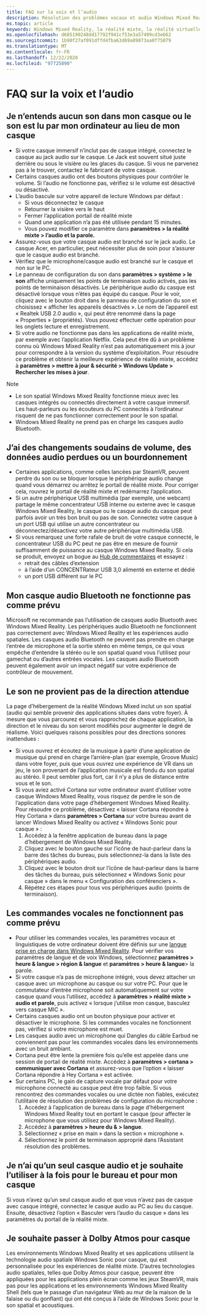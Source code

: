 ```yaml
---
title: FAQ sur la voix et l’audio
description: Résolution des problèmes vocaux et audio Windows Mixed Reality qui va au-delà de notre documentation de support technique standard.
ms.topic: article
keywords: Windows Mixed Reality, la réalité mixte, la réalité virtuelle, VR, MR, dépannage, erreurs, aide, support, problèmes audio, problèmes vocaux
ms.openlocfilehash: d685190248dd17792f941cf53e3a57499cd3e662
ms.sourcegitcommit: 1b90f27af091dffd4fba63d69a89873aa0f75079
ms.translationtype: MT
ms.contentlocale: fr-FR
ms.lasthandoff: 12/22/2020
ms.locfileid: "97725890"
---
```

# <a name="speech-and-audio-faqs"></a>FAQ sur la voix et l’audio

## <a name="i-cant-hear-any-sound-in-my-headset-or-sound-is-playing-through-my-computer-instead-of-my-headset"></a>Je n’entends aucun son dans mon casque ou le son est lu par mon ordinateur au lieu de mon casque

* Si votre casque immersif n’inclut pas de casque intégré, connectez le casque au jack audio sur le casque. Le Jack est souvent situé juste derrière ou sous le visière ou les glaces du casque. Si vous ne parvenez pas à le trouver, contactez le fabricant de votre casque.
* Certains casques audio ont des boutons physiques pour contrôler le volume. Si l’audio ne fonctionne pas, vérifiez si le volume est désactivé ou désactivé.
* L’audio bascule sur votre appareil de lecture Windows par défaut : 
    * Si vous déconnectez le casque
    * Retourner la visière vers le haut
    * Fermer l’application portail de réalité mixte
    * Quand une application n’a pas été utilisée pendant 15 minutes. 
    * Vous pouvez modifier ce paramètre dans **paramètres > la réalité mixte > l’audio et la parole.**
* Assurez-vous que votre casque audio est branché sur le jack audio. Le casque Acer, en particulier, peut nécessiter plus de soin pour s’assurer que le casque audio est branché.
* Vérifiez que le microphone/casque audio est branché sur le casque et non sur le PC.
* Le panneau de configuration du son dans **paramètres > système > le son** affiche uniquement les points de terminaison audio activés, pas les points de terminaison désactivés. Le périphérique audio du casque est désactivé lorsque vous n’êtes pas équipé du casque. Pour le voir, cliquez avec le bouton droit dans le panneau de configuration du son et choisissez « afficher les appareils désactivés ». Le nom de l’appareil est « Realtek USB 2.0 audio », qui peut être renommé dans la page « Properties » (propriétés). Vous pouvez effectuer cette opération pour les onglets lecture et enregistrement.
* Si votre audio ne fonctionne pas dans les applications de réalité mixte, par exemple avec l’application Netflix. Cela peut être dû à un problème connu où Windows Mixed Reality n’est pas automatiquement mis à jour pour correspondre à la version du système d’exploitation. Pour résoudre ce problème et obtenir la meilleure expérience de réalité mixte, accédez à **paramètres > mettre à jour & sécurité > Windows Update > Rechercher les mises à jour**.

> [!NOTE]
> * Le son spatial Windows Mixed Reality fonctionne mieux avec les casques intégrés ou connectés directement à votre casque immersif. Les haut-parleurs ou les écouteurs du PC connectés à l’ordinateur risquent de ne pas fonctionner correctement pour le son spatial.
> * Windows Mixed Reality ne prend pas en charge les casques audio Bluetooth.

## <a name="im-experiencing-sudden-volume-changes-lost-audio-or-buzzing"></a>J’ai des changements soudains de volume, des données audio perdues ou un bourdonnement

* Certaines applications, comme celles lancées par SteamVR, peuvent perdre du son ou se bloquer lorsque le périphérique audio change quand vous démarrez ou arrêtez le portail de réalité mixte. Pour corriger cela, rouvrez le portail de réalité mixte et redémarrez l’application.
* Si un autre périphérique USB multimédia (par exemple, une webcam) partage le même concentrateur USB interne ou externe avec le casque Windows Mixed Reality, le casque ou le casque audio du casque peut parfois avoir un très bon bruit ou pas de son. Connectez votre casque à un port USB qui utilise un autre concentrateur ou déconnectez/désactivez votre autre périphérique multimédia USB.
* Si vous remarquez une forte rafale de bruit de votre casque connecté, le concentrateur USB du PC peut ne pas être en mesure de fournir suffisamment de puissance au casque Windows Mixed Reality. Si cela se produit, envoyez un bogue au [Hub de commentaires](https://docs.microsoft.com/hololens/hololens-feedback) et essayez :
    * retrait des câbles d’extension
    * à l’aide d’un CONCENTRateur USB 3,0 alimenté en externe et dédié
    * un port USB différent sur le PC

## <a name="my-bluetooth-audio-headset-isnt-working-as-expected"></a>Mon casque audio Bluetooth ne fonctionne pas comme prévu

Microsoft ne recommande pas l’utilisation de casques audio Bluetooth avec Windows Mixed Reality. Les périphériques audio Bluetooth ne fonctionnent pas correctement avec Windows Mixed Reality et les expériences audio spatiales. Les casques audio Bluetooth ne peuvent pas prendre en charge l’entrée de microphone et la sortie stéréo en même temps, ce qui vous empêche d’entendre la stéréo ou le son spatial quand vous l’utilisez pour gamechat ou d’autres entrées vocales. Les casques audio Bluetooth peuvent également avoir un impact négatif sur votre expérience de contrôleur de mouvement.

## <a name="sound-isnt-coming-from-expected-directions"></a>Le son ne provient pas de la direction attendue

La page d’hébergement de la réalité Windows Mixed inclut un son spatial (audio qui semble provenir des applications situées dans votre foyer). À mesure que vous parcourez et vous rapprochez de chaque application, la direction et le niveau du son seront modifiés pour augmenter le degré de réalisme. Voici quelques raisons possibles pour des directions sonores inattendues :

* Si vous ouvrez et écoutez de la musique à partir d’une application de musique qui prend en charge l’arrière-plan (par exemple, Groove Music) dans votre foyer, puis que vous ouvrez une expérience de VR dans un jeu, le son provenant de l’application musicale est fondu du son spatial au stéréo. Il peut sembler plus fort, car il n’y a plus de distance entre vous et le son.
* Si vous aviez activé Cortana sur votre ordinateur avant d’utiliser votre casque Windows Mixed Reality, vous risquez de perdre le son de l’application dans votre page d’hébergement Windows Mixed Reality. Pour résoudre ce problème, désactivez « laisser Cortana répondre à Hey Cortana » dans **paramètres > Cortana** sur votre bureau avant de lancer Windows Mixed Reality ou activez « Windows Sonic pour casque » :
    1. Accédez à la fenêtre application de bureau dans la page d’hébergement de Windows Mixed Reality.
    2. Cliquez avec le bouton gauche sur l’icône de haut-parleur dans la barre des tâches du bureau, puis sélectionnez-la dans la liste des périphériques audio.
    3. Cliquez avec le bouton droit sur l’icône de haut-parleur dans la barre des tâches du bureau, puis sélectionnez « Windows Sonic pour casque » dans le menu « Configuration des conférenciers ».
    4. Répétez ces étapes pour tous vos périphériques audio (points de terminaison).

## <a name="speech-commands-are-not-working-as-expected"></a>Les commandes vocales ne fonctionnent pas comme prévu

* Pour utiliser les commandes vocales, les paramètres vocaux et linguistiques de votre ordinateur doivent être définis sur une [langue prise en charge dans Windows Mixed Reality](https://support.microsoft.com/help/4039262/windows-10-mixed-reality-setup-faq#Languages). Pour vérifier vos paramètres de langue et de voix Windows, sélectionnez **paramètres > heure & langue > région & langue** et **paramètres > heure & langue**> la parole.
* Si votre casque n’a pas de microphone intégré, vous devez attacher un casque avec un microphone au casque ou sur votre PC. Pour que le commutateur d’entrée microphone soit automatiquement sur votre casque quand vous l’utilisez, accédez à **paramètres > réalité mixte > audio et parole**, puis activez « lorsque j’utilise mon casque, basculez vers casque MIC ».
* Certains casques audio ont un bouton physique pour activer et désactiver le microphone. Si les commandes vocales ne fonctionnent pas, vérifiez si votre microphone est muet.
* Les casques audio avec un microphone qui Dangles du câble Earbud ne conviennent pas pour les commandes vocales dans les environnements avec un bruit ambiant.
* Cortana peut être lente la première fois qu’elle est appelée dans une session de portail de réalité mixte. Accédez à **paramètres > cortana > communiquer avec Cortana** et assurez-vous que l’option « laisser Cortana répondre à Hey Cortana » est activée.
* Sur certains PC, le gain de capture vocale par défaut pour votre microphone connecté au casque peut être trop faible. Si vous rencontrez des commandes vocales ou une dictée non fiables, exécutez l’utilitaire de résolution des problèmes de configuration du microphone :
    1. Accédez à l’application de bureau dans la page d’hébergement Windows Mixed Reality tout en portant le casque (pour affecter le microphone que vous utilisez pour Windows Mixed Reality).
    2. Accédez à **paramètres > heure du & > langue**.
    3. Sélectionnez « prise en main » dans la section « microphone ».
    4. Sélectionnez le point de terminaison approprié dans l’Assistant résolution des problèmes.

## <a name="i-only-have-one-audio-headset-and-i-want-to-use-it-for-both-desktop-and-my-headset"></a>Je n’ai qu’un seul casque audio et je souhaite l’utiliser à la fois pour le bureau et pour mon casque

Si vous n’avez qu’un seul casque audio et que vous n’avez pas de casque avec casque intégré, connectez le casque audio au PC au lieu du casque. Ensuite, désactivez l’option « Basculer vers l’audio du casque » dans les paramètres du portail de la réalité mixte.

## <a name="i-want-to-switch-to-dolby-atmos-for-headphones"></a>Je souhaite passer à Dolby Atmos pour casque

Les environnements Windows Mixed Reality et ses applications utilisent la technologie audio spatiale Windows Sonic pour casque, qui est personnalisée pour les expériences de réalité mixte. D’autres technologies audio spatiales, telles que Dolby Atmos pour casque, peuvent être appliquées pour les applications plein écran comme les jeux SteamVR, mais pas pour les applications et les environnements Windows Mixed Reality Shell (tels que le passage d’un navigateur Web au mur de la maison de la falaise ou du gonflant) qui ont été conçus à l’aide de Windows Sonic pour le son spatial et acoustiques.
